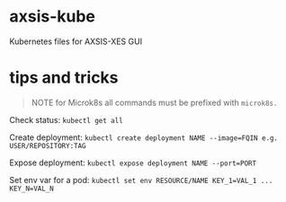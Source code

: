 # axsis-kube
Kubernetes files for AXSIS-XES GUI

# tips and tricks

> NOTE for Microk8s all commands must be prefixed with `microk8s.`

Check status: `kubectl get all`

Create deployment: `kubectl create deployment NAME --image=FQIN e.g. USER/REPOSITORY:TAG`

Expose deployment: `kubectl expose deployment NAME --port=PORT` 

Set env var for a pod: `kubectl set env RESOURCE/NAME KEY_1=VAL_1 ... KEY_N=VAL_N`


